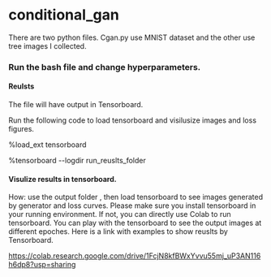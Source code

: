 # conditional_gan
There are two python files. Cgan.py use MNIST dataset and the other use tree images I collected.

### Run the bash file and change hyperparameters.

#### Reulsts
The file will have output in Tensorboard.

Run the following code to load tensorboard and visilusize images and loss figures.

%load_ext tensorboard 


%tensorboard --logdir   run_reuslts_folder 

#### Visulize results in tensorboard.
How: use the output folder , then load tensorboard to see images generated by generator and loss curves.
Please make sure you install tensorboard in your running environment. If not, you can directly use Colab to run tensorboard.
You can play with the tensorboard to see the output images at different epoches.
Here is a link with examples to show reuslts by Tensorboard.

https://colab.research.google.com/drive/1FcjN8kfBWxYvvu55mj_uP3AN116h6dp8?usp=sharing 
